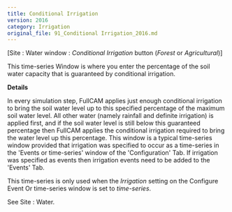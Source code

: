 ```yaml
---
title: Conditional Irrigation
version: 2016
category: Irrigation
original_file: 91_Conditional Irrigation_2016.md
---
```


[Site : Water window : *Conditional Irrigation*
button (*Forest* or *Agricultural*)]

This time-series Window is where you
enter the percentage of the soil water capacity that is guaranteed by
conditional irrigation.

**Details**

In every simulation step, FullCAM applies just enough conditional
irrigation to bring the soil water level up to this specified percentage
of the maximum soil water level. All other water (namely rainfall and
definite irrigation) is applied first, and if the soil water level is
still below this guaranteed percentage then FullCAM applies the
conditional irrigation required to bring the water level up this
percentage. This window is a typical time-series window provided that
irrigation was specified to occur as a time-series in the 'Events or
time-series' window of the 'Configuration' Tab. If irrigation was
specified as events then irrigation events need to be added to the
'Events' Tab.

This time-series is only used when the *Irrigation* setting on the
Configure Event Or
time-series window is set
to *time-series*.

See Site : Water.